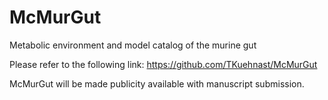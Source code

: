 # McMurGut
 Metabolic environment and model catalog of the murine gut

Please refer to the following link:
https://github.com/TKuehnast/McMurGut

McMurGut will be made publicity available with manuscript submission.
